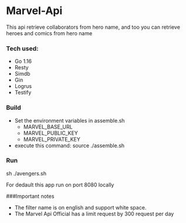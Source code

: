# Marvel-Api

This api retrieve collaborators from hero name, and too you can retrieve heroes and comics from hero name

### Tech used:
- Go 1.16
- Resty
- Simdb
- Gin
- Logrus
- Testify

### Build
- Set the environment variables in assemble.sh 
  - MARVEL_BASE_URL
  - MARVEL_PUBLIC_KEY
  - MARVEL_PRIVATE_KEY
- execute this command: source ./assemble.sh

### Run
sh ./avengers.sh

For dedault this app run on port 8080 locally

###Important notes
- The filter name is on english and support white space.
- The Marvel Api Official has a limit request by 300 request per day